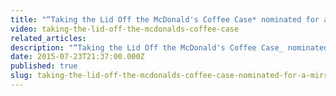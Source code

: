 ```yaml
---
title: "“Taking the Lid Off the McDonald's Coffee Case* nominated for a Mirror Award for Best Single Story"
video: taking-the-lid-off-the-mcdonalds-coffee-case
related_articles:
description: "“Taking the Lid Off the McDonald's Coffee Case_ nominated for a Mirror Award for Best Single Story"
date: 2015-07-23T21:37:00.000Z
published: true
slug: taking-the-lid-off-the-mcdonalds-coffee-case-nominated-for-a-mirror-award-for-best-single-story
---
```


